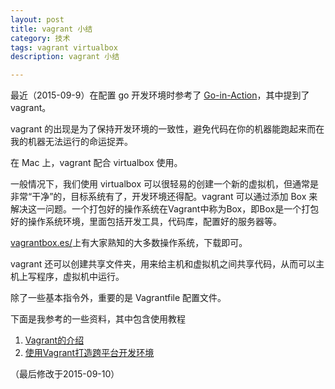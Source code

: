 ```yaml
---
layout: post
title: vagrant 小结
category: 技术
tags: vagrant virtualbox
description: vagrant 小结

---
```


最近（2015-09-9）在配置 go 开发环境时参考了 [Go-in-Action](https://github.com/astaxie/Go-in-Action/blob/master/ebook/zh/01.0.md)，其中提到了 vagrant。

vagrant 的出现是为了保持开发环境的一致性，避免代码在你的机器能跑起来而在我的机器无法运行的命运捉弄。

在 Mac 上，vagrant 配合 virtualbox 使用。

一般情况下，我们使用 virtualbox 可以很轻易的创建一个新的虚拟机，但通常是非常“干净”的，目标系统有了，开发环境还得配。vagrant 可以通过添加 Box 来解决这一问题。一个打包好的操作系统在Vagrant中称为Box，即Box是一个打包好的操作系统环境，里面包括开发工具，代码库，配置好的服务器等。

[vagrantbox.es/](http://www.vagrantbox.es/)上有大家熟知的大多数操作系统，下载即可。

vagrant 还可以创建共享文件夹，用来给主机和虚拟机之间共享代码，从而可以主机上写程序，虚拟机中运行。

除了一些基本指令外，重要的是 Vagrantfile 配置文件。

下面是我参考的一些资料，其中包含使用教程

1. [Vagrant的介绍](https://github.com/astaxie/Go-in-Action/blob/master/ebook/zh/01.1.md)
2. [使用Vagrant打造跨平台开发环境](http://segmentfault.com/a/1190000000264347)

（最后修改于2015-09-10）